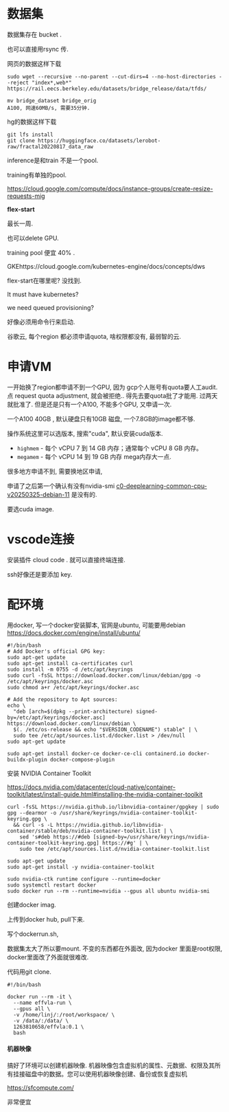 # 数据集

数据集存在 bucket .

也可以直接用rsync 传. 

网页的数据这样下载

```
sudo wget --recursive --no-parent --cut-dirs=4 --no-host-directories --reject "index*,web*" https://rail.eecs.berkeley.edu/datasets/bridge_release/data/tfds/

mv bridge_dataset bridge_orig
A100, 网速60MB/s, 需要35分钟. 
```

hg的数据这样下载

```
git lfs install
git clone https://huggingface.co/datasets/lerobot-raw/fractal20220817_data_raw

```

inference是和train 不是一个pool.

training有单独的pool. 

https://cloud.google.com/compute/docs/instance-groups/create-resize-requests-mig

**flex-start** 

最长一周.

也可以delete GPU.

training pool 便宜 40% . 

GKEhttps://cloud.google.com/kubernetes-engine/docs/concepts/dws

 flex-start在哪里呢? 没找到. 

It must have kubernetes?

 we need queued provisioning?

好像必须用命令行来启动. 

谷歌云, 每个region 都必须申请quota, 啥权限都没有, 最弱智的云. 

# 申请VM 

一开始换了region都申请不到一个GPU, 因为 gcp个人账号有quota要人工audit.  点 request quota adjustment, 就会被拒绝.. 得先去要quota批了才能用. 过两天就批准了.  但是还是只有一个A100,  不能多个GPU,  又申请一次. 

一个A100 40GB , 默认硬盘只有10GB 磁盘, 一个7.8GB的image都不够.  

操作系统这里可以选版本, 搜索"cuda",  默认安装cuda版本.

- `highmem` - 每个 vCPU 7 到 14 GB 内存；通常每个 vCPU 8 GB 内存。
- `megamem` - 每个 vCPU 14 到 19 GB 内存 mega内存大一点. 

很多地方申请不到, 需要换地区申请, 



申请了之后第一个确认有没有nvidia-smi  [c0-deeplearning-common-cpu-v20250325-debian-11](https://console.cloud.google.com/compute/imagesDetail/projects/ml-images/global/images/c0-deeplearning-common-cpu-v20250325-debian-11?inv=1&invt=Ab0fzQ&project=neu-research) 是没有的.

要选cuda image.















# vscode连接

安装插件 cloud code . 就可以直接终端连接.

ssh好像还是要添加 key.

# 配环境

用docker, 写一个docker安装脚本, 官网是ubuntu, 可能要用debian  https://docs.docker.com/engine/install/ubuntu/

```
#!/bin/bash
# Add Docker's official GPG key:
sudo apt-get update
sudo apt-get install ca-certificates curl
sudo install -m 0755 -d /etc/apt/keyrings
sudo curl -fsSL https://download.docker.com/linux/debian/gpg -o /etc/apt/keyrings/docker.asc
sudo chmod a+r /etc/apt/keyrings/docker.asc

# Add the repository to Apt sources:
echo \
  "deb [arch=$(dpkg --print-architecture) signed-by=/etc/apt/keyrings/docker.asc] https://download.docker.com/linux/debian \
  $(. /etc/os-release && echo "$VERSION_CODENAME") stable" | \
  sudo tee /etc/apt/sources.list.d/docker.list > /dev/null
sudo apt-get update

sudo apt-get install docker-ce docker-ce-cli containerd.io docker-buildx-plugin docker-compose-plugin
```

安装 NVIDIA Container Toolkit

https://docs.nvidia.com/datacenter/cloud-native/container-toolkit/latest/install-guide.html#installing-the-nvidia-container-toolkit

```
curl -fsSL https://nvidia.github.io/libnvidia-container/gpgkey | sudo gpg --dearmor -o /usr/share/keyrings/nvidia-container-toolkit-keyring.gpg \
  && curl -s -L https://nvidia.github.io/libnvidia-container/stable/deb/nvidia-container-toolkit.list | \
    sed 's#deb https://#deb [signed-by=/usr/share/keyrings/nvidia-container-toolkit-keyring.gpg] https://#g' | \
    sudo tee /etc/apt/sources.list.d/nvidia-container-toolkit.list

sudo apt-get update
sudo apt-get install -y nvidia-container-toolkit

sudo nvidia-ctk runtime configure --runtime=docker
sudo systemctl restart docker
sudo docker run --rm --runtime=nvidia --gpus all ubuntu nvidia-smi
```



创建docker imag. 

上传到docker hub, pull下来. 

写个dockerrun.sh,  

数据集太大了所以要mount. 不变的东西都在外面改, 因为docker 里面是root权限, docker里面改了外面就很难改. 

代码用git clone.

```
#!/bin/bash

docker run --rm -it \
  --name effvla-run \
  --gpus all \
  -v /home/linj/:/root/workspace/ \
  -v /data/:/data/ \
  1263810658/effvla:0.1 \
  bash
```



#### 机器映像

搞好了环境可以创建机器映像. 机器映像包含虚拟机的属性、元数据、权限及其所有挂接磁盘中的数据。您可以使用机器映像创建、备份或恢复虚拟机 

https://sfcompute.com/

非常便宜